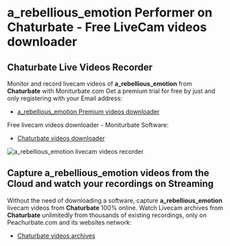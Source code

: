 # a_rebellious_emotion Performer on Chaturbate - Free LiveCam videos downloader

## Chaturbate Live Videos Recorder

Monitor and record livecam videos of **a_rebellious_emotion** from **Chaturbate** with Moniturbate.com
Get a premium trial for free by just and only registering with your Email address:
* [a_rebellious_emotion Premium videos downloader](https://moniturbate.com/request-demo-licence-key.html)

Free livecam videos downloader - Moniturbate Software:
* [Chaturbate videos downloader](https://moniturbate.com/moniturbate-download-software.html)

![a_rebellious_emotion livecam videos recorder](https://peachurnet.com/templates/moniturbate-software.png)


## Capture a_rebellious_emotion videos from the Cloud and watch your recordings on Streaming

Without the need of downloading a software, capture **a_rebellious_emotion** livecam videos from **Chaturbate** 100% online.
Watch Livecam archives from **Chaturbate** unlimitedly from thousands of existing recordings, only on Peachurbate.com and its websites network:
* [Chaturbate videos archives](https://peachurnet.com/)